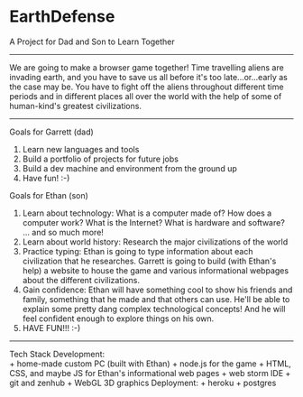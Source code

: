 # EarthDefense
A Project for Dad and Son to Learn Together

________________________________________________________
We are going to make a browser game together!
Time travelling aliens are invading earth, and you
have to save us all before it's too late...or...early
as the case may be. You have to fight off the aliens
throughout different time periods and in different places
all over the world with the help of some of human-kind's
greatest civilizations.
________________________________________________________

Goals for Garrett (dad)
1. Learn new languages and tools
2. Build a portfolio of projects for future jobs
3. Build a dev machine and environment from the ground up
4. Have fun! :-)

Goals for Ethan (son)
1. Learn about technology:
	What is a computer made of?
	How does a computer work?
	What is the Internet?
	What is hardware and software?
	... and so much more!
2. Learn about world history:
	Research the major civilizations of the world
3. Practice typing:
	Ethan is going to type information about each
	civilization that he researches. Garrett is 
	going to build (with Ethan's help) a website to 
	house the game and various informational webpages 
	about the different civilizations.
4. Gain confidence:
	Ethan will have something cool to show his friends
	and family, something that he made and that others can
	use. He'll be able to explain some pretty dang complex
	technological concepts! And he will feel confident
	enough to explore things on his own.
5. HAVE FUN!!! :-)
________________________________________________________

Tech Stack
Development:	
	+ home-made custom PC (built with Ethan) 
	+ node.js for the game
	+ HTML, CSS, and maybe JS for Ethan's informational web pages
	+ web storm IDE
	+ git and zenhub
	+ WebGL 3D graphics
Deployment:
	+ heroku 
	+ postgres


